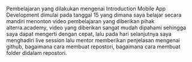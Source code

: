 Pembelajaran yang dilakukan mengenai Introduction Mobile App Development dimulai pada tanggal 15 yang dimana saya belajar secara mandiri menonton video pembelajaran yang diberikan pihak alterra.academy, video yang diberikan sangat mudah dipahami sehingga saya dapat mengerti dengan cepat, lalu pada hari selanjutnya saya menghadiri live session lalu mentor memberikan penjelasan mengenai github, bagaimana cara membuat repostori, bagaimana cara membuat folder didalam repostori.